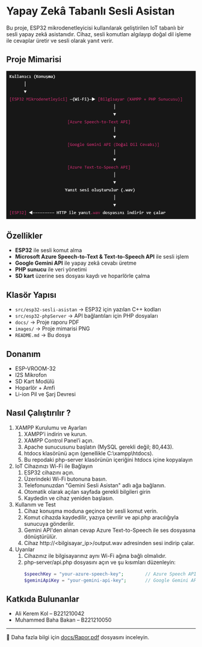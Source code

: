 # Yapay Zekâ Tabanlı Sesli Asistan

Bu proje, ESP32 mikrodenetleyicisi kullanılarak geliştirilen IoT tabanlı bir sesli yapay zekâ asistanıdır. Cihaz, sesli komutları algılayıp doğal dil işleme ile cevaplar üretir ve sesli olarak yanıt verir.

## Proje Mimarisi
![Proje Mimarisi](./images/Mimari.png)


## Özellikler

- **ESP32** ile sesli komut alma
- **Microsoft Azure Speech-to-Text & Text-to-Speech API** ile sesli işlem
- **Google Gemini API** ile yapay zekâ cevabı üretme
- **PHP sunucu** ile veri yönetimi
- **SD kart** üzerine ses dosyası kaydı ve hoparlörle çalma

## Klasör Yapısı

- `src/esp32-sesli-asistan` → ESP32 için yazılan C++ kodları
- `src/esp32-phpServer` → API bağlantıları için PHP dosyaları
- `docs/` → Proje raporu PDF
- `images/` → Proje mimarisi PNG
- `README.md` → Bu dosya

## Donanım

- ESP-VROOM-32
- I2S Mikrofon
- SD Kart Modülü
- Hoparlör + Amfi
- Li-ion Pil ve Şarj Devresi

## Nasıl Çalıştırılır ?
1. XAMPP Kurulumu ve Ayarları
   1. XAMPP’i indirin ve kurun.
   2. XAMPP Control Panel’i açın.
   3. Apache sunucusunu başlatın (MySQL gerekli değil; 80,443).
   4. htdocs klasörünü açın (genellikle C:\xampp\htdocs).
   5. Bu repodaki php-server klasörünün içeriğini htdocs içine kopyalayın
2. IoT Cihazınızı Wi-Fi ile Bağlayın
   1. ESP32 cihazını açın.
   2. Üzerindeki Wi-Fi butonuna basın.
   3. Telefonunuzdan "Gemini Sesli Asistan" adlı ağa bağlanın.
   4. Otomatik olarak açılan sayfada gerekli bilgileri girin
   5. Kaydedin ve cihaz yeniden başlasın.
3. Kullanım ve Test
   1. Cihaz konuşma moduna geçince bir sesli komut verin.
   2. Komut cihazda kaydedilir, yazıya çevrilir ve api.php aracılığıyla sunucuya gönderilir.
   3. Gemini API'den alınan cevap Azure Text-to-Speech ile ses dosyasına dönüştürülür.
   4. Cihaz http://<bilgisayar_ip>/output.wav adresinden sesi indirip çalar.
4. Uyarılar
   1. Cihazınız ile bilgisayarınız aynı Wi-Fi ağına bağlı olmalıdır.
   2. php-server/api.php dosyasını açın ve şu kısımları düzenleyin:
      ```php
      $speechKey = "your-azure-speech-key";        // Azure Speech API key
      $geminiApiKey = "your-gemini-api-key";       // Google Gemini API key

## Katkıda Bulunanlar

- Ali Kerem Kol – B221210042  
- Muhammed Baha Bakan – B221210050

---

📄 Daha fazla bilgi için [docs/Rapor.pdf](docs/Rapor.pdf) dosyasını inceleyin.
